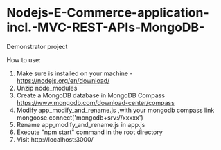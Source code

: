 # Nodejs-E-Commerce-application-incl.-MVC-REST-APIs-MongoDB-
Demonstrator project

How to use:
1. Make sure is installed on your machine - https://nodejs.org/en/download/
2. Unzip node_modules
3. Create a MongoDB database in MongoDB Compass https://www.mongodb.com/download-center/compass
4. Modify app_modify_and_rename.js ,with your mongodb compass link mongoose.connect('mongodb+srv://xxxxx')
5. Rename app_modify_and_rename.js  in app.js
6. Execute "npm start" command in the root directory
7. Visit http://localhost:3000/
